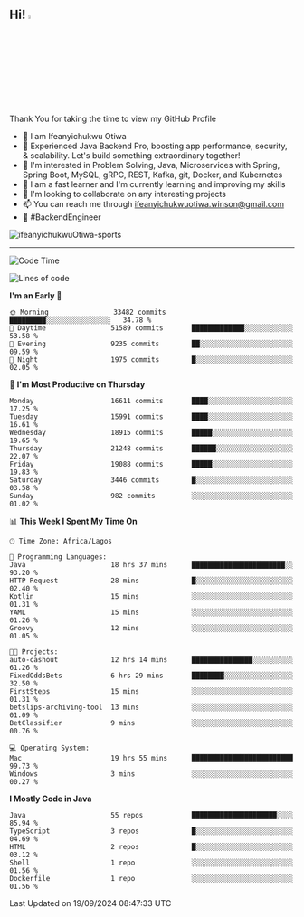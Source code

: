 <!-- BLOG-POST-LIST:START --><!-- BLOG-POST-LIST:END -->

## Hi! <img src="https://media.giphy.com/media/hvRJCLFzcasrR4ia7z/giphy.gif" width="4%"> 

Thank You for taking the time to view my GitHub Profile

- 👋 I am Ifeanyichukwu Otiwa
- 🚀 Experienced Java Backend Pro, boosting app performance, security, & scalability. Let's build something extraordinary together!
- 👀 I'm interested in Problem Solving, Java, Microservices with Spring, Spring Boot, MySQL, gRPC, REST, Kafka, git, Docker, and Kubernetes
- 🌱 I am a fast learner and I'm currently learning and improving my skills
- 💞️ I'm looking to collaborate on any interesting projects
- 📫 You can reach me through ifeanyichukwuotiwa.winson@gmail.com
- 🚀 #BackendEngineer

<p align="left" marginTop="10px"> <img src="https://komarev.com/ghpvc/?username=ifeanyichukwuOtiwa-sports&label=Profile%20views&color=0e75b6&style=for-the-badge" alt="ifeanyichukwuOtiwa-sports" /> </p>

***

<!--START_SECTION:waka-->
![Code Time](http://img.shields.io/badge/Code%20Time-2%2C908%20hrs%2024%20mins-blue)

![Lines of code](https://img.shields.io/badge/From%20Hello%20World%20I%27ve%20Written-23.3%20million%20lines%20of%20code-blue)

**I'm an Early 🐤** 

```text
🌞 Morning                33482 commits       █████████░░░░░░░░░░░░░░░░   34.78 % 
🌆 Daytime                51589 commits       █████████████░░░░░░░░░░░░   53.58 % 
🌃 Evening                9235 commits        ██░░░░░░░░░░░░░░░░░░░░░░░   09.59 % 
🌙 Night                  1975 commits        █░░░░░░░░░░░░░░░░░░░░░░░░   02.05 % 
```
📅 **I'm Most Productive on Thursday** 

```text
Monday                   16611 commits       ████░░░░░░░░░░░░░░░░░░░░░   17.25 % 
Tuesday                  15991 commits       ████░░░░░░░░░░░░░░░░░░░░░   16.61 % 
Wednesday                18915 commits       █████░░░░░░░░░░░░░░░░░░░░   19.65 % 
Thursday                 21248 commits       ██████░░░░░░░░░░░░░░░░░░░   22.07 % 
Friday                   19088 commits       █████░░░░░░░░░░░░░░░░░░░░   19.83 % 
Saturday                 3446 commits        █░░░░░░░░░░░░░░░░░░░░░░░░   03.58 % 
Sunday                   982 commits         ░░░░░░░░░░░░░░░░░░░░░░░░░   01.02 % 
```


📊 **This Week I Spent My Time On** 

```text
🕑︎ Time Zone: Africa/Lagos

💬 Programming Languages: 
Java                     18 hrs 37 mins      ███████████████████████░░   93.20 % 
HTTP Request             28 mins             █░░░░░░░░░░░░░░░░░░░░░░░░   02.40 % 
Kotlin                   15 mins             ░░░░░░░░░░░░░░░░░░░░░░░░░   01.31 % 
YAML                     15 mins             ░░░░░░░░░░░░░░░░░░░░░░░░░   01.26 % 
Groovy                   12 mins             ░░░░░░░░░░░░░░░░░░░░░░░░░   01.05 % 

🐱‍💻 Projects: 
auto-cashout             12 hrs 14 mins      ███████████████░░░░░░░░░░   61.26 % 
FixedOddsBets            6 hrs 29 mins       ████████░░░░░░░░░░░░░░░░░   32.50 % 
FirstSteps               15 mins             ░░░░░░░░░░░░░░░░░░░░░░░░░   01.31 % 
betslips-archiving-tool  13 mins             ░░░░░░░░░░░░░░░░░░░░░░░░░   01.09 % 
BetClassifier            9 mins              ░░░░░░░░░░░░░░░░░░░░░░░░░   00.76 % 

💻 Operating System: 
Mac                      19 hrs 55 mins      █████████████████████████   99.73 % 
Windows                  3 mins              ░░░░░░░░░░░░░░░░░░░░░░░░░   00.27 % 
```

**I Mostly Code in Java** 

```text
Java                     55 repos            █████████████████████░░░░   85.94 % 
TypeScript               3 repos             █░░░░░░░░░░░░░░░░░░░░░░░░   04.69 % 
HTML                     2 repos             █░░░░░░░░░░░░░░░░░░░░░░░░   03.12 % 
Shell                    1 repo              ░░░░░░░░░░░░░░░░░░░░░░░░░   01.56 % 
Dockerfile               1 repo              ░░░░░░░░░░░░░░░░░░░░░░░░░   01.56 % 
```




 Last Updated on 19/09/2024 08:47:33 UTC
<!--END_SECTION:waka-->

<!--
<p align="center">
![trophy](https://github-profile-trophy.vercel.app/?username=ifeanyichukwuOtiwa-sports&theme=onedark) (https://github.com/ryo-ma/github-profile-trophy)
</p>
-->

<!---
ifeanyi-otiwa/ifeanyi-otiwa is a ✨ special ✨ repository because its `README.md` (this file) appears on your GitHub profile.
You can click the Preview link to take a look at your changes.
--->
